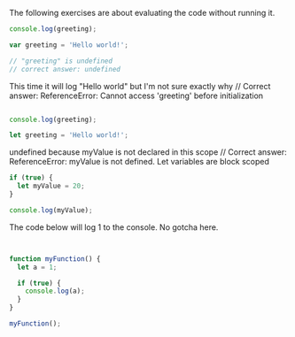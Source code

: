 The following exercises are about evaluating the code without running it. 

```javascript
console.log(greeting);

var greeting = 'Hello world!';

// "greeting" is undefined 
// correct answer: undefined 
``` 


This time it will log "Hello world" but I'm not sure exactly why 
// Correct answer: ReferenceError: Cannot access 'greeting' before initialization


```javascript

console.log(greeting);

let greeting = 'Hello world!';

``` 

undefined because myValue is not declared in this scope 
// Correct answer: ReferenceError: myValue is not defined. Let variables are block scoped 


```javascript
if (true) {
  let myValue = 20;
}

console.log(myValue);
```

The code below will log 1 to the console. No gotcha here. 
```javascript


function myFunction() {
  let a = 1;

  if (true) {
    console.log(a);
  }
}

myFunction();

```
